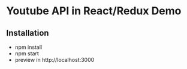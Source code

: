 # Youtube API in React/Redux Demo

## Installation
* npm install
* npm start
* preview in http://localhost:3000
